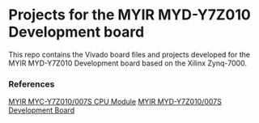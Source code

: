 # Projects for the MYIR MYD-Y7Z010 Development board

This repo contains the Vivado board files and projects developed for the 
MYIR MYD-Y7Z010 Development board based on the Xilinx Zynq-7000.

### References

[MYIR MYC-Y7Z010/007S CPU Module](http://www.myirtech.com/list.asp?id=583)
[MYIR MYD-Y7Z010/007S Development Board](http://www.myirtech.com/list.asp?id=580)

